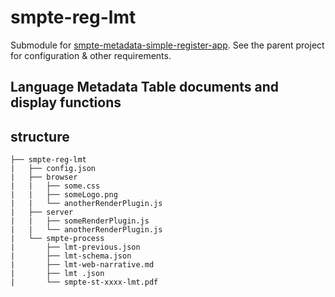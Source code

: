 # smpte-reg-lmt

Submodule for [smpte-metadata-simple-register-app]. See the parent project
for configuration & other requirements.

## Language Metadata Table documents and display functions

## structure

```text
├── smpte-reg-lmt
|   ├── config.json
|   ├── browser
|   |   ├── some.css
|   |   ├── someLogo.png
|   |   └── anotherRenderPlugin.js
|   ├── server
|   |   ├── someRenderPlugin.js
|   |   └── anotherRenderPlugin.js
|   └── smpte-process
|       ├── lmt-previous.json
|       ├── lmt-schema.json
|       ├── lmt-web-narrative.md
|       ├── lmt .json
|       └── smpte-st-xxxx-lmt.pdf
```

[smpte-metadata-simple-register-app]: https://github.com/mrmxf/smpte-metadata-simple-register-app
